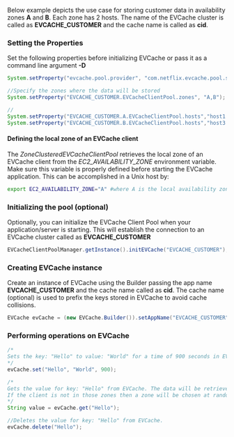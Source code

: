 Below example depicts the use case for storing customer data in availability zones **A** and **B**. Each zone has 2 hosts. The name of the EVCache cluster is called as **EVCACHE_CUSTOMER** and the cache name is called as **cid**. 

### Setting the Properties
Set the following properties before initializing EVCache or pass it as a command line argument **-D**
```java
System.setProperty("evcache.pool.provider", "com.netflix.evcache.pool.standalone.ZoneClusteredEVCacheClientPoolImpl");

//Specify the zones where the data will be stored
System.setProperty("EVCACHE_CUSTOMER.EVCacheClientPool.zones", "A,B");

//
System.setProperty("EVCACHE_CUSTOMER.A.EVCacheClientPool.hosts","host1:port,host2:port");
System.setProperty("EVCACHE_CUSTOMER.B.EVCacheClientPool.hosts","host3:port,host4:port");
```

#### Defining the local zone of an EVCache client

The *ZoneClusteredEVCacheClientPool* retrieves the local zone of an EVCache client from the *EC2_AVAILABILITY_ZONE* environment variable. Make sure this variable is properly defined before starting the EVCache application. This can be accomplished in a Unix host by:
```bash
export EC2_AVAILABILITY_ZONE="A" #where A is the local availability zone for this EVCache client.
```

### Initializing the pool (optional)
Optionally, you can initialize the EVCache Client Pool when your application/server is starting. This will establish the connection to an EVCache cluster called as **EVCACHE_CUSTOMER**
```java
EVCacheClientPoolManager.getInstance().initEVCache("EVCACHE_CUSTOMER");
```

### Creating EVCache instance
Create an instance of EVCache using the Builder passing the app name **EVCACHE_CUSTOMER** and the cache name called as **cid**. The cache name (optional) is used to prefix the keys stored in EVCache to avoid cache collisions. 
```java
EVCache evCache = (new EVCache.Builder()).setAppName("EVCACHE_CUSTOMER").setCacheName("cid").enableZoneFallback().build();
```

### Performing operations on EVCache
```java
/*
Sets the key: "Hello" to value: "World" for a time of 900 seconds in EVCache. This data will be written to both zones A and B.
*/
evCache.set("Hello", "World", 900);

/*
Gets the value for key: "Hello" from EVCache. The data will be retrieved from the zone local to the client. 
If the client is not in those zones then a zone will be chosen at random.
*/
String value = evCache.get("Hello");

//Deletes the value for key: "Hello" from EVCache.
evCache.delete("Hello");
```